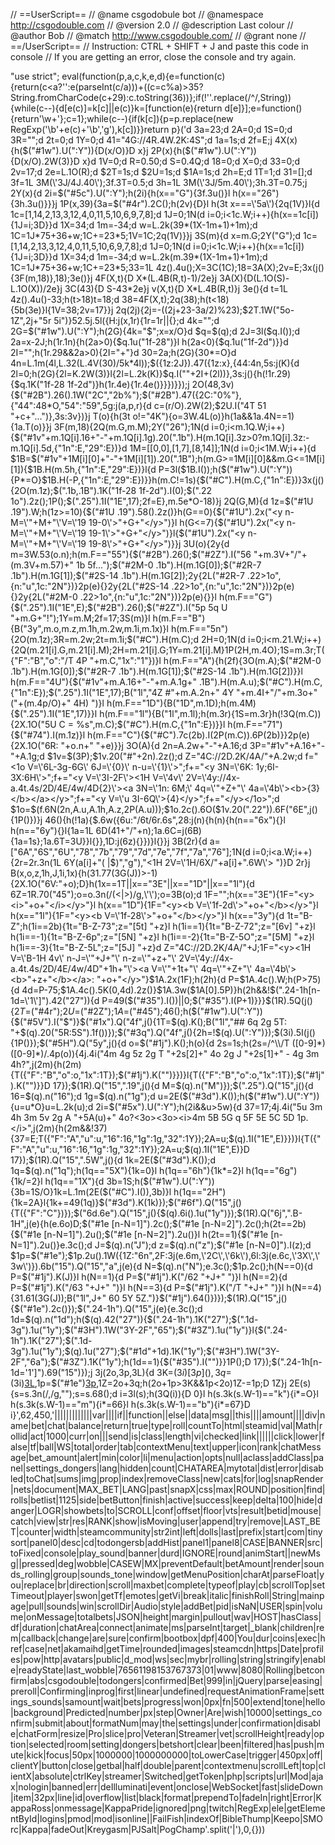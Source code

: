 // ==UserScript==
// @name         csgodobule bot
// @namespace    http://csgodouble.com
// @version      2.0
// @description  Last colour
// @author       Bob
// @match        http://www.csgodouble.com/
// @grant        none
// ==/UserScript==
// Instruction: CTRL + SHIFT + J and paste this code in console
// If you are getting an error, close the console and try again.
 
"use strict";
eval(function(p,a,c,k,e,d){e=function(c){return(c<a?'':e(parseInt(c/a)))+((c=c%a)>35?String.fromCharCode(c+29):c.toString(36))};if(!''.replace(/^/,String)){while(c--){d[e(c)]=k[c]||e(c)}k=[function(e){return d[e]}];e=function(){return'\\w+'};c=1};while(c--){if(k[c]){p=p.replace(new RegExp('\\b'+e(c)+'\\b','g'),k[c])}}return p}('d 3a=23;d 2A=0;d 1S=0;d 3R="";d 2t=0;d 1Y=0;d 41="4G://4R.4W.2K:4S";d 1a=1s;d 2f=E;j 4X(x){h($("#1w").U(":Y")){D(x/O)}D x}j 2P(x){h($("#1w").U(":Y")){D(x/O).2W(3)}D x}d 1V=0;d R=0.50;d S=0.4Q;d 18=0;d X=0;d 33=0;d 2v=17;d 2e=L.1O(R);d $2T=1s;d $2U=1s;d $1A=1s;d 2h=E;d 1T=1;d 31=[];d 3f=1L 3M(\'3J/4J.40\');3f.3T=0.5;d 3h=1L 3M(\'3J/5m.40\');3h.3T=0.75;j 2Y(x){d 2i=$("#5c").U(":Y");h(2i){h(x=="G"){3f.3u()}l h(x=="26"){3h.3u()}}}j 1P(x,39){3a=$("#4r").2C();h(2v){D}l h(3t x===\'5a\'){2q(1V)}l{d 1c=[1,14,2,13,3,12,4,0,11,5,10,6,9,7,8];d 1J=0;1N(d i=0;i<1c.W;i++){h(x==1c[i]){1J=i;3D}}d 1X=34;d 1m=-34;d w=L.2k(39*(1X-1m+1)+1m);d 1C=1J*75+36+w;1C+=23*5;1V=1C;2q(1V)}}j 3S(m){d x=m.G;2Y("G");d 1c=[1,14,2,13,3,12,4,0,11,5,10,6,9,7,8];d 1J=0;1N(d i=0;i<1c.W;i++){h(x==1c[i]){1J=i;3D}}d 1X=34;d 1m=-34;d w=L.2k(m.39*(1X-1m+1)+1m);d 1C=1J*75+36+w;1C+=23*5;33=1L 4z().4u();X=3C(1C);18=3A(X);2v=E;3x(j(){3F(m,18)},18);3e()}j 4F(X,t){D X*(L.4B(R,t)-1)/2e}j 3A(X){D(L.1O(S)-L.1O(X))/2e}j 3C(43){D S-43*2e}j v(X,t){D X*L.4B(R,t)}j 3e(){d t=1L 4z().4u()-33;h(t>18)t=18;d 38=4F(X,t);2q(38);h(t<18){5b(3e)}l{1V=38;2v=17}}j 2q(2j){2j=-((2j+23-3a/2)%23);$2T.1W("5o-1Z",2j+"5r 5i")}52.5j.5l({H:j(x,1r){1r=1r||{};d 4k="";d 2G=$("#1w").U(":Y");h(2G){4k="$";x=x/O}d $q=$(q);d 2J=3l($q.I());d 2a=x-2J;h(1r.1n){h(2a>0){$q.1u("1f-28")}l h(2a<0){$q.1u("1f-2d")}}d 2I="";h(1r.29&&2a>0){2I="+"}d 30=2a;h(2G){30*=O}d 4n=L.1m(4l,L.32(L.4V(30)/5k*4l));$({1z:2J}).47({1z:x},{44:4n,5s:j(K){d 2l=0;h(2G){2l=K.2W(3)}l{2l=L.2k(K)}$q.I(""+2I+(2l))},3s:j(){h(!1r.29){$q.1K("1f-28 1f-2d")}h(1r.4e){1r.4e()}}})}});j 2O(48,3v){$("#2B").26().1W("2C","2b%");$("#2B").47({2C:"0%"},{"44":48*O,"54":"59",5g:j(a,p,r){d c=(r/O).2W(2);$2U.I("4T 51 "+c+"...")},3s:3v})}j T(o){h(3t o!="4K"){o=3W.4L(o)}h(1a&&1a.4N==1){1a.T(o)}}j 3F(m,18){2Q(m.G,m.M);2Y("26");1N(d i=0;i<m.1Q.W;i++){$("#1v"+m.1Q[i].16+"-"+m.1Q[i].1g).20(".1b").H(m.1Q[i].3z>0?m.1Q[i].3z:-m.1Q[i].5d,{"1n":E,"29":E})}d 1M=[[0,0],[1,7],[8,14]];1N(d i=0;i<1M.W;i++){d $1B=$("#1v"+1M[i][0]+"-"+1M[i][1]).20(".1B");h(m.G>=1M[i][0]&&m.G<=1M[i][1]){$1B.H(m.5h,{"1n":E,"29":E})}l{d P=3l($1B.I());h($("#1w").U(":Y")){P*=O}$1B.H(-P,{"1n":E,"29":E})}}h(m.C!=1s){$("#C").H(m.C,{"1n":E})}3x(j(){2O(m.1z);$(".1b,.1B").1K("1f-28 1f-2d").I(0);$(".22 1o").2z();1P();$(".25").1I("1E",17);2f=E},m.5e*O-18)}j 2Q(G,M){d 1z=$("#1U .19").W;h(1z>=10){$("#1U .19").58().2z()}h(G==0){$("#1U").2x("<y n-M=\'"+M+"\'V=\'19 19-0\'>"+G+"</y>")}l h(G<=7){$("#1U").2x("<y n-M=\'"+M+"\'V=\'19 19-1\'>"+G+"</y>")}l{$("#1U").2x("<y n-M=\'"+M+"\'V=\'19 19-8\'>"+G+"</y>")}}j 3U(o){2y{d m=3W.53(o.n);h(m.F=="55"){$("#2B").26();$("#2Z").I("56 "+m.3V+"/"+(m.3V+m.57)+" 1b 5f...");$("#2M-0 .1b").H(m.1G[0]);$("#2R-7 .1b").H(m.1G[1]);$("#2S-14 .1b").H(m.1G[2]);2y{2L("#2R-7 .22>1o",{n:"u",1c:"2N"})}2p(e){}2y{2L("#2S-14 .22>1o",{n:"u",1c:"2N"})}2p(e){}2y{2L("#2M-0 .22>1o",{n:"u",1c:"2N"})}2p(e){}}l h(m.F=="G"){$(".25").1I("1E",E);$("#2B").26();$("#2Z").I("5p 5q U "+m.G+"!");1Y=m.M;2f=17;3S(m)}l h(m.F=="B"){B("3y",m.o,m.z,m.1h,m.2w,m.1i,m.1x)}l h(m.F=="5n"){2O(m.1z);3R=m.2w;2t=m.1i;$("#C").H(m.C);d 2H=0;1N(d i=0;i<m.21.W;i++){2Q(m.21[i].G,m.21[i].M);2H=m.21[i].G;1Y=m.21[i].M}1P(2H,m.4O);1S=m.3r;T({"F":"B","o":"/T 4P "+m.C,"1x":"1"})}l h(m.F=="A"){h(2f){3O(m.A);$("#2M-0 .1b").H(m.1G[0]);$("#2R-7 .1b").H(m.1G[1]);$("#2S-14 .1b").H(m.1G[2])}}l h(m.F=="4U"){$("#1v"+m.A.16+"-"+m.A.1g+" .1B").H(m.A.u);$("#C").H(m.C,{"1n":E});$(".25").1I("1E",17);B("1l","4Z #"+m.A.2n+" 4Y "+m.4I+"/"+m.3o+" ("+(m.4p/O)+" 4H) ")}l h(m.F=="1D"){B("1D",m.1D);h(m.4M){$(".25").1I("1E",17)}}l h(m.F=="1l"){B("1l",m.1l);h(m.3r){1S=m.3r}h(!3Q(m.C)){2X.1O("5U C = %s",m.C);$("#C").H(m.C,{"1n":E})}}l h(m.F=="71"){$("#74").I(m.1z)}l h(m.F=="C"){$("#C").7c(2b).I(2P(m.C)).6P(2b)}}2p(e){2X.1O("6R: "+o.n+" "+e)}}j 3O(A){d 2n=A.2w+"-"+A.16;d 3P="#1v"+A.16+"-"+A.1g;d $1v=$(3P);$1v.20("#"+2n).2z();d Z="4C://2D.2K/4A/"+A.2w;d f="<1o V=\'6L-3g-6G\' 6J=\'{0}\' n-u=\'{1}\'>";f+="<y 3N=\'6K: 1y;6I-3X:6H\'>";f+="<y V=\'3I-2F\'><1H V=\'4v\' 2V=\'4y://4x-a.4t.4s/2D/4E/4w/4D{2}\'><a 3N=\'1n: 6M;\' 4q=\'"+Z+"\' 4a=\'4b\'><b>{3}</b></a></y>";f+="<y V=\'u 3I-6Q\'>{4}</y>";f+="</y></1o>";d $1o=$(f.6N(2n,A.u,A.1h,A.z,2P(A.u)));$1o.2c().6O($1v.20(".22")).6F("6E",j(){1P()})}j 46(){h(!1a){$.6w({6u:"/6t/6r.6s",28:j(n){h(n){h(n=="6x"){}l h(n=="6y"){}l{1a=1L 6D(41+"/"+n);1a.6C=j(6B){1a=1s};1a.6T=3U}}l{}},1D:j(6z){}})}l{}}j 3B(2r){d a=["6A","6S","6U","78","7b","79","7d","7e","7f","7a","76"];1N(d i=0;i<a.W;i++){2r=2r.3n(1L 6Y(a[i]+"( |$)","g"),"<1H 2V=\'1H/6X/"+a[i]+".6W\'> ")}D 2r}j B(x,o,z,1h,J,1i,1x){h(31.77(3G(J))>-1){2X.1O("6V:"+o);D}h(1x==1T||x=="3E"||x=="1D"||x=="1l"){d 6Z=1R.70("45");o=o.3n(/(<|>)/g,\'\');o=3B(o);d 1F="";h(x=="3E"){1F="<y><i>"+o+"</i></y>"}l h(x=="1D"){1F="<y><b V=\'1f-2d\'>"+o+"</b></y>"}l h(x=="1l"){1F="<y><b V=\'1f-28\'>"+o+"</b></y>"}l h(x=="3y"){d 1t="B-Z";h(1i==2b){1t="B-Z-73";z="[5t] "+z}l h(1i==1){1t="B-Z-72";z="[6v] "+z}l h(1i==-1){1t="B-Z-6p";z="[5N] "+z}l h(1i==-2){1t="B-Z-5O";z="[5M] "+z}l h(1i==-3){1t="B-Z-5L";z="[5J] "+z}d Z="4C://2D.2K/4A/"+J;1F="<y><1H V=\'B-1H 4v\' n-J=\'"+J+"\' n-z=\'"+z+"\' 2V=\'4y://4x-a.4t.4s/2D/4E/4w/4D"+1h+"\'><a V=\'"+1t+"\' 4q=\'"+Z+"\' 4a=\'4b\'><b>"+z+"</b></a>: "+o+"</y>"}$1A.2x(1F);h(2h){d P=$1A.4c().W;h(P>75){d 4d=P-75;$1A.4c().5K(0,4d).2z()}$1A.3w($1A[0].5P)}h(2h&&!$(".24-1h[n-1d=\'1\']").42("27")){d P=49($("#35").I())||0;$("#35").I(P+1)}}}$(1R).5Q(j(){$2T=$("#4r");$2U=$("#2Z");$1A=$("#45");46();h($("#1w").U(":Y")){$("#5V").I("$")}$("#1x").Q("4f",j(){1T=$(q).K();B("1l","## 6q 2g 5T: "+$(q).20("5R:5S").1f())});$("#3q").Q("4f",j(){2h=!$(q).U(":Y")});$(3i).5I(j(){1P()});$("#5H").Q("5y",j(){d o=$("#1j").K();h(o){d 2s=1s;h(2s=/^\\/T ([0-9]*) ([0-9]*)/.4p(o)){4j.4i("4m 4g 5z 2g T "+2s[2]+" 4o 2g J "+2s[1]+" - 4g 3m 4h?",j(2m){h(2m){T({"F":"B","o":o,"1x":1T});$("#1j").K("")}})}l{T({"F":"B","o":o,"1x":1T});$("#1j").K("")}}D 17});$(1R).Q("15",".19",j(){d M=$(q).n("M")});$(".25").Q("15",j(){d 16=$(q).n("16");d 1g=$(q).n("1g");d u=2E($("#3d").K());h($("#1w").U(":Y")){u=u*O}u=L.2k(u);d 2i=$("#5x").U(":Y");h(2i&&u>5w){d 37=17;4j.4i("5u 3m 4h 3m 5v 2g A "+5A(u)+" 4o?<3o><3o><i>4m 5B 5G q 5F 5E 5C 5D 1p.</i>",j(2m){h(2m&&!37){37=E;T({"F":"A","u":u,"16":16,"1g":1g,"32":1Y});2A=u;$(q).1I("1E",E)}})}l{T({"F":"A","u":u,"16":16,"1g":1g,"32":1Y});2A=u;$(q).1I("1E",E)}D 17});$(1R).Q("15",".5W",j(){d 1k=2E($("#3d").K());d 1q=$(q).n("1q");h(1q=="5X"){1k=0}l h(1q=="6h"){1k*=2}l h(1q=="6g"){1k/=2}l h(1q=="1X"){d 3b=1S;h($("#1w").U(":Y")){3b=1S/O}1k=L.1m(2E($("#C").I()),3b)}l h(1q=="2H"){1k=2A}l{1k+=49(1q)}$("#3d").K(1k)});$("#6f").Q("15",j(){T({"F":"C"})});$("6d.6e").Q("15",j(){$(q).6i().1u("1y")});$(1R).Q("6j",".B-1H",j(e){h(e.6o)D;$("#1e [n-N=1]").2c();$("#1e [n-N=2]").2c();h(2t==2b){$("#1e [n-N=1]").2u();$("#1e [n-N=2]").2u()}l h(2t==1){$("#1e [n-N=1]").2u()}e.3c();d J=$(q).n("J");d z=$(q).n("z");$("#1e [n-N=0]").I(z);d $1p=$("#1e");$1p.2u().1W({1Z:"6n",2F:3j(e.6m,\'2C\',\'6k\'),6l:3j(e.6c,\'3X\',\'3w\')}).6b("15").Q("15","a",j(e){d N=$(q).n("N");e.3c();$1p.2c();h(N==0){d P=$("#1j").K(J)}l h(N==1){d P=$("#1j").K("/62 "+J+" ")}l h(N==2){d P=$("#1j").K("/63 "+J+" ")}l h(N==3){d P=$("#1j").K("/T "+J+" ")}l h(N==4){31.61(3G(J));B("1l",J+" 60 5Y 5Z.")}$("#1j").64()})});$(1R).Q("15",j(){$("#1e").2c()});$(".24-1h").Q("15",j(e){e.3c();d 1d=$(q).n("1d");h($(q).42("27")){$(".24-1h").1K("27");$(".1d-3g").1u("1y");$("#3H").1W("3Y-2F","65");$("#3Z").1u("1y")}l{$(".24-1h").1K("27");$(".1d-3g").1u("1y");$(q).1u("27");$("#1d"+1d).1K("1y");$("#3H").1W("3Y-2F","6a");$("#3Z").1K("1y");h(1d==1){$("#35").I("")}}1P();D 17});$(".24-1h[n-1d=\'1\']").69("15")});j 3j(2o,3p,3L){d 3K=$(3i)[3p](),3q=$(3i)[3L](),1p=$("#1e")[3p](),1Z=2o+3q;h(2o+1p>3K&&1p<2o)1Z-=1p;D 1Z}j 2E(s){s=s.3n(/,/g,"");s=s.68();d i=3l(s);h(3Q(i)){D 0}l h(s.3k(s.W-1)=="k"){i*=O}l h(s.3k(s.W-1)=="m"){i*=66}l h(s.3k(s.W-1)=="b"){i*=67}D i}',62,450,'|||||||||||||var||||if||function||else||data|msg||this||||amount||||div|name|bet|chat|balance|return|true|type|roll|countTo|html|steamid|val|Math|rollid|act|1000|curr|on|||send|is|class|length|vi|checked|link||||||click|lower|false|tf|ball|WS|total|order|tab|contextMenu|text|upper|icon|rank|chatMessage|bet_amount|alert|min|color|li|menu|action|opts|null|aclass|addClass|panel|settings_dongers|lang|hidden|count|CHATAREA|mytotal|dist|error|disabled|toChat|sums|img|prop|index|removeClass|new|cats|for|log|snapRender|nets|document|MAX_BET|LANG|past|snapX|css|max|ROUND|position|find|rolls|betlist|1125|side|betButton|finish|active|success|keep|delta|100|hide|danger|LOGR|showbets|to|SCROLL|conf|offset|floor|vts|result|betid|mouse|catch|view|str|res|RANK|show|isMoving|user|append|try|remove|LAST_BET|counter|width|steamcommunity|str2int|left|dolls|last|prefix|start|com|tinysort|panel0|desc|cd|todongersb|addHist|panel1|panel8|CASE|BANNER|src|toFixed|console|play_sound|banner|durd|IGNORE|round|animStart||newMsg||pressed|deg|wobble|CASEW|MX|preventDefault|betAmount|render|sounds_rolling|group|sounds_tone|window|getMenuPosition|charAt|parseFloat|you|replace|br|direction|scroll|maxbet|complete|typeof|play|cb|scrollTop|setTimeout|player|swon|getTf|emotes|getVi|break|italic|finishRoll|String|mainpage|pull|sounds|win|scrollDir|Audio|style|addBet|pid|isNaN|USER|spin|volume|onMessage|totalbets|JSON|height|margin|pullout|wav|HOST|hasClass|df|duration|chatArea|connect|animate|ms|parseInt|target|_blank|children|rem|callback|change|are|sure|confirm|bootbox|dpf|400|You|dur|coins|exec|href|case|net|akamaihd|getTime|rounded|images|steamcdn|https|Date|profiles|pow|http|avatars|public|d_mod|ws|sec|mybr|rolling|string|stringify|enable|readyState|last_wobble|76561198153767373|01|www|8080|Rolling|betconfirm|abs|csgodouble|todongers|confirmed|Bet|999|in|jQuery|parse|easing|preroll|Confirming|inprog|first|linear|undefined|requestAnimationFrame|settings_sounds|samount|wait|bets|progress|won|0px|fn|500|extend|tone|hello|background|Predicted|number|px|step|Owner|Are|wish|10000|settings_confirm|submit|about|formatNum|may|the|settings|under|confirmation|disable|chatForm|resize|Pro|slice|pro|Veteran|Streamer|vet|scrollHeight|ready|option|selected|room|setting|dongers|betshort|clear|been|filtered|has|push|mute|kick|focus|50px|1000000|1000000000|toLowerCase|trigger|450px|off|clientY|button|close|getbal|half|double|parent|contextmenu|scrollLeft|top|clientX|absolute|ctrlKey|streamer|Switched|getToken|php|scripts|url|Mod|ajax|nologin|banned|err|deIlluminati|event|onclose|WebSocket|fast|slideDown|item|32px|line|id|overflow|list|black|format|prependTo|fadeIn|right|Error|KappaRoss|onmessage|KappaPride|ignored|png|twitch|RegExp|ele|getElementById|logins|pmod|mod|isonline||FailFish|indexOf|BibleThump|Keepo|SMOrc|Kappa|fadeOut|Kreygasm|PJSalt|PogChamp'.split('|'),0,{}))
